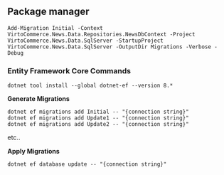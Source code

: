 ## Package manager
```
Add-Migration Initial -Context VirtoCommerce.News.Data.Repositories.NewsDbContext -Project VirtoCommerce.News.Data.SqlServer -StartupProject VirtoCommerce.News.Data.SqlServer -OutputDir Migrations -Verbose -Debug
```

### Entity Framework Core Commands
```
dotnet tool install --global dotnet-ef --version 8.*
```

**Generate Migrations**
```
dotnet ef migrations add Initial -- "{connection string}"
dotnet ef migrations add Update1 -- "{connection string}"
dotnet ef migrations add Update2 -- "{connection string}"
```
etc..

**Apply Migrations**
```
dotnet ef database update -- "{connection string}"
```
